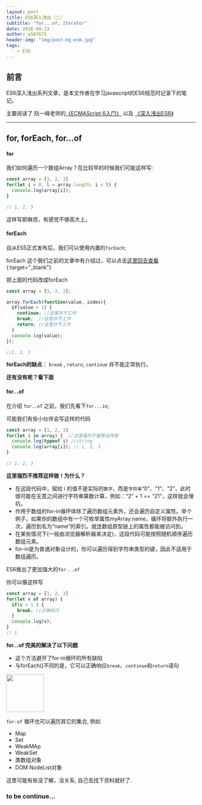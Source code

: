 ```yaml
---
layout: post
title: ES6深入浅出（二）
subtitle: "for...of, Iterator"
date: 2016-08-23
author: w567675
header-img: "img/post-bg-es6.jpg"
tags:
    - ES6
---
```


## 前言

ES6深入浅出系列文章，是本文作者在学习javascript的ES6规范时记录下的笔记。

主要阅读了 阮一峰老师的[《ECMAScript 6入门》](http://es6.ruanyifeng.com/) 以及 [《深入浅出ES6》](http://www.infoq.com/cn/es6-in-depth/)

---


## for, forEach, for...of

#### for
我们如何遍历一个数组Array？在比较早的时候我们可能这样写:

```js
const array = [1, 2, 3]
for(let i = 0, l = array.length; i < l) {
  console.log(array[i]);
}

// 1, 2, 3
```

这样写即麻烦，有感觉不够高大上。


#### forEach

自从ES5正式发布后，我们可以使用内置的`forEach`;

forEach 这个我们之前的文章中有介绍过，可以点击[这里回去查看](/2016/06/08/es5-1/#arrayprototypeforeach){:target="_blank"}

把上面的代码改成forEach

```js
const array = [1, 2, 3];

array.forEach(function(value, index){
  if(value > 1) {
    continue; //这里并不工作
    break;  //这里并不工作
    return; //这里并不工作
  }
  console.log(value);
});

//1, 2, 3

```

**forEach的缺点**： ``break`` , ``return``, ``continue`` 并不能正常执行。

**还有没有呢？看下面**

#### for...of

在介绍 ``for..of`` 之前，我们先看下``for...in``;


可能我们有些小伙伴会写这样的代码

```js
const array = [1, 2, 3]
for(let i in array) {  //这里强烈不推荐这样做
  console.log(typeof i) //string
  console.log(array[i]); // 1, 2, 3
}

// 1, 2, 3
```
**这里强烈不推荐这样做！为什么？**

  * 在这段代码中，赋给 i 的值不是实际的``数字``，而是``字符串``“0”、“1”、“2”，此时很可能在无意之间进行字符串算数计算，例如：“2” + 1 == “21”，这样就会埋坑。
  * 作用于数组的for-in循环体除了遍历数组元素外，还会遍历自定义属性。举个例子，如果你的数组中有一个可枚举属性myArray.name，循环将额外执行一次，遍历到名为“name”的索引。就连数组原型链上的属性都能被访问到。
  * 在某些情况下(一般由浏览器解析器来决定)，这段代码可能按照随机顺序遍历数组元素。
  * for-in是为普通对象设计的，你可以遍历得到字符串类型的键，因此不适用于数组遍历。



ES6推出了更加强大的``for...of``

你可以像这样写

```js
const array = [1, 2, 3]
for(let v of array) { 
  if(v > 1 ) {
    break; //正确执行
  }
  console.log(v); 
}
// 1
```

**for...of 完美的解决了以下问题**

  * 这个方法避开了for-in循环的所有缺陷
  * 与forEach()不同的是，它可以正确响应``break``、``continue``和``return``语句

<img src="http://image.bitauto.com/dealer/news/100055432/b17ad3d0-9786-47e5-ade5-9e0e1475e657.jpg" width="100" height="100">


``for-of`` 循环也可以遍历其它的集合, 例如

  * Map   
  * Set   
  * WeakMAp  
  * WeakSet  
  * 类数组对象 
  * DOM NodeList对象



这里可能有些没了解，没关系, 自己去找下资料就好了.









### to be continue...




